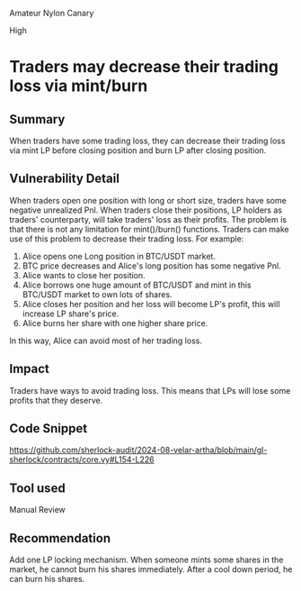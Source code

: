 Amateur Nylon Canary

High

# Traders may decrease their trading loss via mint/burn

## Summary
When traders have some trading loss, they can decrease their trading loss via mint LP before closing position and burn LP after closing position.

## Vulnerability Detail
When traders open one position with long or short size, traders have some negative unrealized Pnl. When traders close their positions, LP holders as traders' counterparty, will take traders' loss as their profits.
The problem is that there is not any limitation for mint()/burn() functions. Traders can make use of this problem to decrease their trading loss.
For example:
1. Alice opens one Long position in BTC/USDT market.
2. BTC price decreases and Alice's long position has some negative Pnl.
3. Alice wants to close her position.
4. Alice borrows one huge amount of BTC/USDT and mint in this BTC/USDT market to own lots of shares.
5. Alice closes her position and her loss will become LP's profit, this will increase LP share's price.
6. Alice burns her share with one higher share price.

In this way, Alice can avoid most of her trading loss.

## Impact
Traders have ways to avoid trading loss. This means that LPs will lose some profits that they deserve.

## Code Snippet
https://github.com/sherlock-audit/2024-08-velar-artha/blob/main/gl-sherlock/contracts/core.vy#L154-L226

## Tool used
Manual Review

## Recommendation
Add one LP locking mechanism. When someone mints some shares in the market, he cannot burn his shares immediately. After a cool down period, he can burn his shares.
